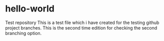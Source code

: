 # hello-world
Test repository
This is a test file which i have created for the testing github project branches.
This is the second time edition for checking  the second branching option.
